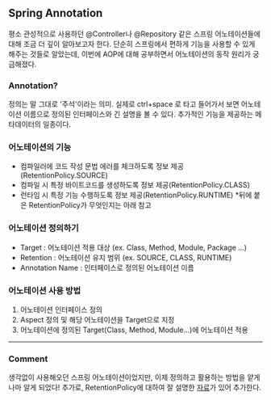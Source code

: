 ## Spring Annotation
평소 관성적으로 사용하던 @Controller나 @Repository 같은 스프링 어노테이션들에 대해 조금 더 깊이 알아보고자 한다. 단순히 스프링에서 편하게 기능을 사용할 수 있게 해주는 것들로 알았는데, 이번에 AOP에 대해 공부하면서 어노테이션의 동작 원리가 궁금해졌다. 

### Annotation?
정의는 말 그대로 '주석'이라는 의미. 실제로 ctrl+space 로 타고 들어가서 보면 어노테이션 이름으로 정의된 인터페이스와 긴 설명을 볼 수 있다. 추가적인 기능을 제공하는 메타데이터의 일종이다. 

### 어노테이션의 기능
- 컴파일러에 코드 작성 문법 에러를 체크하도록 정보 제공(RetentionPolicy.SOURCE)
- 컴파일 시 특정 바이트코드를 생성하도록 정보 제공(RetentionPolicy.CLASS)
- 런타임 시 특정 기능 수행하도록 정보 제공(RetentionPolicy.RUNTIME)
   *뒤에 붙은 RetentionPolicy가 무엇인지는 아래 참고

### 어노테이션 정의하기
- Target : 어노테이션 적용 대상 (ex. Class, Method, Module, Package ...)
- Retention : 어노테이션 유지 범위 (ex. SOURCE, CLASS, RUNTIME)
- Annotation Name : 인터페이스로 정의된 어노테이션 이름

### 어노테이션 사용 방법
1. 어노테이션 인터페이스 정의
2. Aspect 정의 및 해당 어노테이션을 Target으로 지정
3. 어노테이션에 정의된 Target(Class, Method, Module...)에 어노테이션 적용

<hr/>

### Comment
생각없이 사용해오던 스프링 어노테이션이었지만, 이제 정의하고 활용하는 방법을 얕게나마 알게 되었다! 추가로, RetentionPolicy에 대하여 잘 설명한 [자료](https://jeong-pro.tistory.com/234)가 있어 추가한다. 

